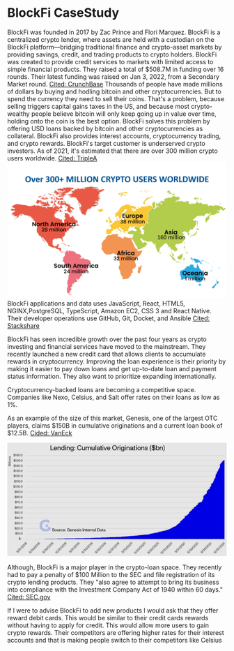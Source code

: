 # BlockFi CaseStudy
 
BlockFi was founded in 2017 by Zac Prince and Flori Marquez.
BlockFi is a centralized crypto lender, where assets are held with a custodian on the BlockFi platform—bridging traditional finance and crypto-asset markets by providing savings, credit, and trading products to crypto holders. BlockFi was created to provide credit services to markets with limited access to simple financial products. They raised a total of $508.7M in funding over 16 rounds. Their latest funding was raised on Jan 3, 2022, from a Secondary Market round. [Cited: CrunchBase](https://www.crunchbase.com/organization/blockfi-inc)
Thousands of people have made millions of dollars by buying and hodling bitcoin and other cryptocurrencies. But to spend the currency they need to sell their coins. That's a problem, because selling triggers capital gains taxes in the US, and because most crypto-wealthy people believe bitcoin will only keep going up in value over time, holding onto the coin is the best option. BlockFi solves this problem by offering USD loans backed by bitcoin and other cryptocurrencies as collateral. BlockFi also provides interest accounts, cryptocurrency trading, and crypto rewards.
BlockFi's target customer is underserved crypto investors. As of 2021, it's estimated that there are over 300 million crypto users worldwide. [Cited: TripleA](https://triple-a.io/crypto-ownership/)
![Market Trend Graph](GlobalCryptoAdoption.png.webp)
BlockFi applications and data uses JavaScript, React, HTML5, NGINX,PostgreSQL, TypeScript, Amazon EC2, CSS 3 and React Native. Their developer operations use GitHub, Git, Docket, and Ansible [Cited: Stackshare](https://stackshare.io/blockfi/blockfi)
 
BlockFi has seen incredible growth over the past four years as crypto investing and financial services have moved to the mainstream. They recently launched a new credit card that allows clients to accumulate rewards in cryptocurrency. Improving the loan experience is their priority by making it easier to pay down loans and get up-to-date loan and payment status information. They also want to prioritize expanding internationally.
 
Cryptocurrency-backed loans are becoming a competitive space. Companies like Nexo, Celsius, and Salt offer rates on their loans as low as 1%.
 
As an example of the size of this market, Genesis, one of the largest OTC players, claims $150B in cumulative originations and a current loan book of $12.5B. [Cided: VanEck](https://www.vaneck.com/us/en/blogs/digital-assets/matthew-sigel-crypto-lending-and-the-search-for-yield/)
 
![Crypto Lending](digital-assets-blog_february_chart-1_2022.02_v1.png)
 
 
Although, BlockFi is a major player in the crypto-loan space. They recently had to pay a penalty of $100 Million to the SEC and file registration of its crypto lending products. They "also agree to attempt to bring its business into compliance with the Investment Company Act of 1940 within 60 days." [Cited: SEC.gov](https://www.sec.gov/news/press-release/2022-26)
 
If I were to advise BlockFi to add new products I would ask that they offer reward debit cards.  This would be similar to their credit cards rewards without having to apply for credit. This would allow more users to gain crypto rewards. Their competitors are offering higher rates for their interest accounts and that is making people switch to their competitors like Celsius
 
 
 
 
 
 
 
 

